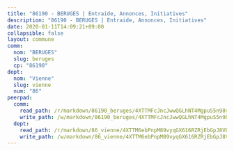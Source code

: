 ```yaml
---
title: "86190 - BERUGES | Entraide, Annonces, Initiatives"
description: "86190 - BERUGES | Entraide, Annonces, Initiatives"
date: 2020-01-11T14:09:21+09:00
collapsible: false
layout: commune
comm:
  nom: "BERUGES"
  slug: beruges
  cp: "86190"
dept:
  nom: "Vienne"
  slug: vienne
  num: "86"
peerpad:
  comm:
    read_path: /r/markdown/86190_beruges/4XTTMFcJncJwwQGLhNT4MgpuS5n98ywpumk6rh8Jt4NvoLXY1
    write_path: /w/markdown/86190_beruges/4XTTMFcJncJwwQGLhNT4MgpuS5n98ywpumk6rh8Jt4NvoLXY1-K3TgUnAokFBVHFtqacQ78HBpA15e4Djk7mPUAEY6XcV88AjdXPJwAEQVu1e75cXjonoKU8FU2tX29PjhNgdSZBCofBCYANrhxkdWgGngwYCde8khsKDopaiP81fuLPVmbAhAKa45
  dept:
    read_path: /r/markdown/86_vienne/4XTTM6ebPnpM89vyqGX616RZRjEbGpJ8VDNVdSCrMHCb86ALN
    write_path: /w/markdown/86_vienne/4XTTM6ebPnpM89vyqGX616RZRjEbGpJ8VDNVdSCrMHCb86ALN-K3TgUEmU2PzobkNvYrNtR4DXtgm1qYeknzdEZmszmUFpRSMDjV62q8xZv1nUQEJqGnnT9H399N9TnzZMyT3rgAM3pHPbqGxVD33vWNzCSkbf2kxHwBfenpixiJuwbWaCBERwmNeA
---
```


